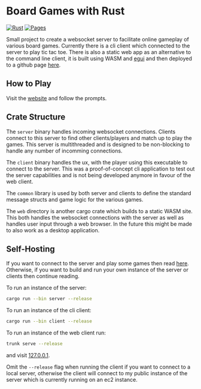 # Board Games with Rust

[![Rust](https://github.com/maygoo/board-games-rust/actions/workflows/rust.yml/badge.svg)](https://github.com/maygoo/board-games-rust/actions/workflows/rust.yml)
[![Pages](https://github.com/maygoo/board-games-rust/actions/workflows/pages.yml/badge.svg)](https://maygoo.github.io/board-games-rust/)

Small project to create a websocket server to facilitate online gameplay of various board games. Currently there is a cli client which connected to the server to play tic tac toe. There is also a static web app as an alternative to the command line client, it is built using WASM and [egui](https://github.com/emilk/egui) and then deployed to a github page [here](https://maygoo.github.io/board-games-rust/).

## How to Play

Visit the [website](https://maygoo.github.io/board-games-rust/) and follow the prompts.

## Crate Structure

The `server` binary handles incoming websocket connections. Clients connect to this server to find other clients/players and match up to play the games. This server is multithreaded and is designed to be non-blocking to handle any number of incomming connections.

The `client` binary handles the ux, with the player using this executable to connect to the server. This was a proof-of-concept cli application to test out the server capabilities and is not being developed anymore in favour of the web client.

The `common` library is used by both server and clients to define the standard message structs and game logic for the various games.

The `web` directory is another cargo crate which builds to a static WASM site. This both handles the websocket connections with the server as well as handles user input through a web browser. In the future this might be made to also work as a desktop application.

## Self-Hosting

If you want to connect to the server and play some games then read [here](#how-to-play). Otherwise, if you want to build and run your own instance of the server or clients then continue reading.

To run an instance of the server:

```bash
cargo run --bin server --release
```

To run an instance of the cli client:

```bash
cargo run --bin client --release
```

To run an instance of the web client run:

```bash
trunk serve --release
```

and visit [127.0.0.1](https://127.0.0.1:8080).

Omit the `--release` flag when running the client if you want to connect to a local server, otherwise the client will connect to my public instance of the server which is currently running on an ec2 instance.
